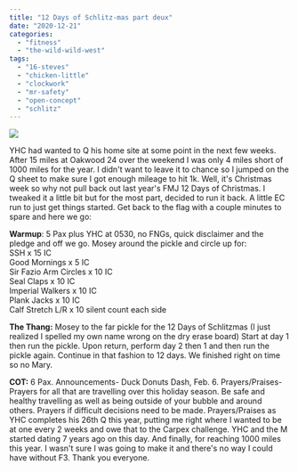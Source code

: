 ```yaml
---
title: "12 Days of Schlitz-mas part deux"
date: "2020-12-21"
categories: 
  - "fitness"
  - "the-wild-wild-west"
tags: 
  - "16-steves"
  - "chicken-little"
  - "clockwork"
  - "mr-safety"
  - "open-concept"
  - "schlitz"
---
```


![](https://apis.mail.yahoo.com/ws/v3/mailboxes/@.id==VjN-_ospcVKyr6U8D-FnOsuve5ppQEPxlhn2eDThWQYNV0270RczeQr7QxBYul_qX2VDpXSQPIt7834jXjyRXCwNNg/messages/@.id==AI6wIt5FmsPCX-Dw3QXMYMvxgBE/content/parts/@.id==2/thumbnail?appid=YMailNorrin)

YHC had wanted to Q his home site at some point in the next few weeks. After 15 miles at Oakwood 24 over the weekend I was only 4 miles short of 1000 miles for the year. I didn't want to leave it to chance so I jumped on the Q sheet to make sure I got enough mileage to hit 1k. Well, it's Christmas week so why not pull back out last year's FMJ 12 Days of Christmas. I tweaked it a little bit but for the most part, decided to run it back. A little EC run to just get things started. Get back to the flag with a couple minutes to spare and here we go:

**Warmup**: 5 Pax plus YHC at 0530, no FNGs, quick disclaimer and the pledge and off we go. Mosey around the pickle and circle up for:  
SSH x 15 IC  
Good Mornings x 5 IC  
Sir Fazio Arm Circles x 10 IC  
Seal Claps x 10 IC  
Imperial Walkers x 10 IC  
Plank Jacks x 10 IC  
Calf Stretch L/R x 10 silent count each side

**The Thang:** Mosey to the far pickle for the 12 Days of Schlitzmas (I just realized I spelled my own name wrong on the dry erase board) Start at day 1 then run the pickle. Upon return, perform day 2 then 1 and then run the pickle again. Continue in that fashion to 12 days. We finished right on time so no Mary.

**COT:** 6 Pax. Announcements- Duck Donuts Dash, Feb. 6. Prayers/Praises- Prayers for all that are travelling over this holiday season. Be safe and healthy travelling as well as being outside of your bubble and around others. Prayers if difficult decisions need to be made. Prayers/Praises as YHC completes his 26th Q this year, putting me right where I wanted to be at one every 2 weeks and owe that to the Carpex challenge. YHC and the M started dating 7 years ago on this day. And finally, for reaching 1000 miles this year. I wasn't sure I was going to make it and there's no way I could have without F3. Thank you everyone.

